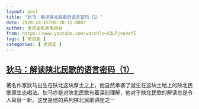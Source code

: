 ```yaml
---
layout: post
title: "狄马：解读陕北民歌的语言密码（1）"
date: 2020-10-15T00:20:12.000Z
author: 老虎庙私家电视台
from: https://www.youtube.com/watch?v=X3LPjvu4efI
tags: [ 老虎庙 ]
categories: [ 老虎庙 ]
---
```

<!--1602721212000-->
[狄马：解读陕北民歌的语言密码（1）](https://www.youtube.com/watch?v=X3LPjvu4efI)
------

<div>
著名作家狄马出生在陕北这块厚土之上，他自然承袭了诞生在这块土地上的陕北民歌原生态唱法。狄马亦是对陕北民歌有着深刻理解，他对于陕北民歌的解读总是令人耳目一新。这里是他的系列陕北民歌讲座之一
</div>
